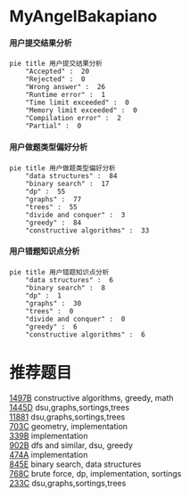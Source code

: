 # MyAngelBakapiano

<!-- tabs:start -->



#### **用户提交结果分析**

```mermaid
pie title 用户提交结果分析
    "Accepted" :  20
    "Rejected" :  0
    "Wrong answer" :  26
    "Runtime error" :  1
    "Time limit exceeded" :  0
    "Memory limit exceeded" :  0
    "Compilation error" :  2
    "Partial" :  0
```

#### **用户做题类型偏好分析**

```mermaid
pie title 用户做题类型偏好分析
    "data structures" :  84
    "binary search" :  17
    "dp" :  55
    "graphs" :  77
    "trees" :  55
    "divide and conquer" :  3
    "greedy" :  84
    "constructive algorithms" :  33
```
#### **用户错题知识点分析**

```mermaid
pie title 用户错题知识点分析
    "data structures" :  6
    "binary search" :  8
    "dp" :  1
    "graphs" :  30
    "trees" :  0
    "divide and conquer" :  0
    "greedy" :  6
    "constructive algorithms" :  6
```



<!-- tabs:end -->
# 推荐题目
[1497B](https://codeforces.com/contest/1497/problem/B)		constructive algorithms,
                        greedy,
                        math		  
[1445D](https://codeforces.com/contest/1445/problem/D)		dsu,graphs,sortings,trees		  
[11881](https://codeforces.com/contest/1188/problem/1)		dsu,graphs,sortings,trees		  
[703C](https://codeforces.com/contest/703/problem/C)		geometry,
                        implementation		  
[339B](https://codeforces.com/contest/339/problem/B)		implementation		  
[902B](https://codeforces.com/contest/902/problem/B)		dfs and similar,
                        dsu,
                        greedy		  
[474A](https://codeforces.com/contest/474/problem/A)		implementation		  
[845E](https://codeforces.com/contest/845/problem/E)		binary search,
                        data structures		  
[768C](https://codeforces.com/contest/768/problem/C)		brute force,
                        dp,
                        implementation,
                        sortings		  
[233C](https://codeforces.com/contest/233/problem/C)		dsu,graphs,sortings,trees		  
